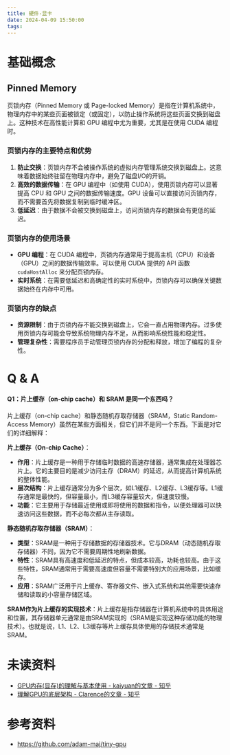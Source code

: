 ```yaml
---
title: 硬件-显卡
date: 2024-04-09 15:50:00
tags:
---
```


# 基础概念

## Pinned Memory
页锁内存（Pinned Memory 或 Page-locked Memory）是指在计算机系统中，物理内存中的某些页面被锁定（或固定），以防止操作系统将这些页面交换到磁盘上。这种技术在高性能计算和 GPU 编程中尤为重要，尤其是在使用 CUDA 编程时。

### 页锁内存的主要特点和优势  

1. **防止交换**：页锁内存不会被操作系统的虚拟内存管理系统交换到磁盘上。这意味着数据始终驻留在物理内存中，避免了磁盘I/O的开销。  
2. **高效的数据传输**：在 GPU 编程中（如使用 CUDA），使用页锁内存可以显著提高 CPU 和 GPU 之间的数据传输速度。GPU 设备可以直接访问页锁内存，而不需要首先将数据复制到临时缓冲区。  
3. **低延迟**：由于数据不会被交换到磁盘上，访问页锁内存的数据会有更低的延迟。  

### 页锁内存的使用场景  

- **GPU 编程**：在 CUDA 编程中，页锁内存通常用于提高主机（CPU）和设备（GPU）之间的数据传输效率。可以使用 CUDA 提供的 API 函数 `cudaHostAlloc` 来分配页锁内存。  
- **实时系统**：在需要低延迟和高确定性的实时系统中，页锁内存可以确保关键数据始终在内存中可用。  

### 页锁内存的缺点  

- **资源限制**：由于页锁内存不能交换到磁盘上，它会一直占用物理内存。过多使用页锁内存可能会导致系统物理内存不足，从而影响系统性能和稳定性。  
- **管理复杂性**：需要程序员手动管理页锁内存的分配和释放，增加了编程的复杂性。

# Q & A

#### Q1：片上缓存（on-chip cache）和 SRAM 是同一个东西吗？

片上缓存（on-chip cache）和静态随机存取存储器（SRAM，Static Random-Access Memory）虽然在某些方面相关，但它们并不是同一个东西。下面是对它们的详细解释：  

**片上缓存（On-chip Cache）**：

- **作用**：片上缓存是一种用于存储临时数据的高速存储器，通常集成在处理器芯片上。它的主要目的是减少访问主存（DRAM）的延迟，从而提高计算机系统的整体性能。  
- **层次结构**：片上缓存通常分为多个层次，如L1缓存、L2缓存、L3缓存等。L1缓存通常是最快的，但容量最小，而L3缓存容量较大，但速度较慢。  
- **功能**：它主要用于存储最近使用或即将使用的数据和指令，以便处理器可以快速访问这些数据，而不必每次都从主存读取。  

**静态随机存取存储器（SRAM）**：

- **类型**：SRAM是一种用于存储数据的存储器技术。它与DRAM（动态随机存取存储器）不同，因为它不需要周期性地刷新数据。  
- **特性**：SRAM具有高速度和低延迟的特点，但成本较高，功耗也较高。由于这些特性，SRAM通常用于需要高速度但容量不需要特别大的应用场景，比如缓存。  
- **应用**：SRAM广泛用于片上缓存、寄存器文件、嵌入式系统和其他需要快速存储和读取的小容量存储区域。  

**SRAM作为片上缓存的实现技术**：片上缓存是指存储器在计算机系统中的具体用途和位置，其存储器单元通常是由SRAM实现的（SRAM是实现这种存储功能的物理技术）。也就是说，L1、L2、L3缓存等片上缓存具体使用的存储技术通常是SRAM。

# 未读资料
- [GPU内存(显存)的理解与基本使用 - kaiyuan的文章 - 知乎](https://zhuanlan.zhihu.com/p/462191421)
- [理解GPU的底层架构 - Clarence的文章 - 知乎](https://zhuanlan.zhihu.com/p/598173226)

# 参考资料
- https://github.com/adam-maj/tiny-gpu

